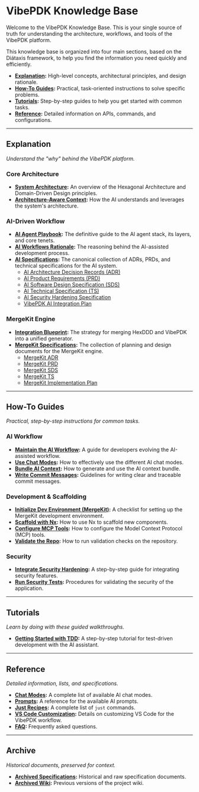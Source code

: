 # VibePDK Knowledge Base

Welcome to the VibePDK Knowledge Base. This is your single source of truth for understanding the architecture, workflows, and tools of the VibePDK platform.

This knowledge base is organized into four main sections, based on the Diátaxis framework, to help you find the information you need quickly and efficiently.

- **[Explanation](#explanation):** High-level concepts, architectural principles, and design rationale.
- **[How-To Guides](#how-to-guides):** Practical, task-oriented instructions to solve specific problems.
- **[Tutorials](#tutorials):** Step-by-step guides to help you get started with common tasks.
- **[Reference](#reference):** Detailed information on APIs, commands, and configurations.

---

## Explanation
*Understand the "why" behind the VibePDK platform.*

### Core Architecture
- **[System Architecture](./explanation/system-architecture.md):** An overview of the Hexagonal Architecture and Domain-Driven Design principles.
- **[Architecture-Aware Context](./explanation/architecture-aware-context.md):** How the AI understands and leverages the system's architecture.

### AI-Driven Workflow
- **[AI Agent Playbook](./explanation/ai-agent-playbook.md):** The definitive guide to the AI agent stack, its layers, and core tenets.
- **[AI Workflows Rationale](./explanation/ai-workflows-rationale.md):** The reasoning behind the AI-assisted development process.
- **[AI Specifications](./explanation/ai-specifications/):** The canonical collection of ADRs, PRDs, and technical specifications for the AI system.
  - [AI Architecture Decision Records (ADR)](./explanation/ai-specifications/AI_ADR.md)
  - [AI Product Requirements (PRD)](./explanation/ai-specifications/AI_PRD.md)
  - [AI Software Design Specification (SDS)](./explanation/ai-specifications/AI_SDS.md)
  - [AI Technical Specification (TS)](./explanation/ai-specifications/AI_TS.md)
  - [AI Security Hardening Specification](./explanation/ai-specifications/AI_SECURITY_HARDENING.md)
  - [VibePDK AI Integration Plan](./explanation/ai-specifications/vibepdk-ai-integration-plan.md)

### MergeKit Engine
- **[Integration Blueprint](./explanation/mergekit/integration-blueprint.md):** The strategy for merging HexDDD and VibePDK into a unified generator.
- **[MergeKit Specifications](./explanation/mergekit/):** The collection of planning and design documents for the MergeKit engine.
  - [MergeKit ADR](./explanation/mergekit/ADR.md)
  - [MergeKit PRD](./explanation/mergekit/PRD.md)
  - [MergeKit SDS](./explanation/mergekit/SDS.md)
  - [MergeKit TS](./explanation/mergekit/TS.md)
  - [MergeKit Implementation Plan](./explanation/mergekit/IMPLEMENTATION-PLAN.md)

---

## How-To Guides
*Practical, step-by-step instructions for common tasks.*

### AI Workflow
- **[Maintain the AI Workflow](./how-to/maintain-ai-workflow.md):** A guide for developers evolving the AI-assisted workflow.
- **[Use Chat Modes](./how-to/use-chat-modes.md):** How to effectively use the different AI chat modes.
- **[Bundle AI Context](./how-to/bundle-context.md):** How to generate and use the AI context bundle.
- **[Write Commit Messages](./how-to/write-commit-messages.md):** Guidelines for writing clear and traceable commit messages.

### Development & Scaffolding
- **[Initialize Dev Environment (MergeKit)](./how-to/mergekit/initialize-dev-environment.md):** A checklist for setting up the MergeKit development environment.
- **[Scaffold with Nx](./how-to/scaffold-with-nx.md):** How to use Nx to scaffold new components.
- **[Configure MCP Tools](./how-to/configure-mcp.md):** How to configure the Model Context Protocol (MCP) tools.
- **[Validate the Repo](./how-to/validate-repo.md):** How to run validation checks on the repository.

### Security
- **[Integrate Security Hardening](./how-to/security/integrate-security-hardening.md):** A step-by-step guide for integrating security features.
- **[Run Security Tests](./how-to/security/run-security-tests.md):** Procedures for validating the security of the application.

---

## Tutorials
*Learn by doing with these guided walkthroughs.*

- **[Getting Started with TDD](./tutorials/getting-started-tdd.md):** A step-by-step tutorial for test-driven development with the AI assistant.

---

## Reference
*Detailed information, lists, and specifications.*

- **[Chat Modes](./reference/chat-modes.md):** A complete list of available AI chat modes.
- **[Prompts](./reference/prompts.md):** A reference for the available AI prompts.
- **[Just Recipes](./reference/just-recipes.md):** A complete list of `just` commands.
- **[VS Code Customization](./reference/vscode-customization.md):** Details on customizing VS Code for the VibePDK workflow.
- **[FAQ](./reference/faq.md):** Frequently asked questions.

---

## Archive
*Historical documents, preserved for context.*

- **[Archived Specifications](./archive/specs/):** Historical and raw specification documents.
- **[Archived Wiki](./archive/wiki/):** Previous versions of the project wiki.

